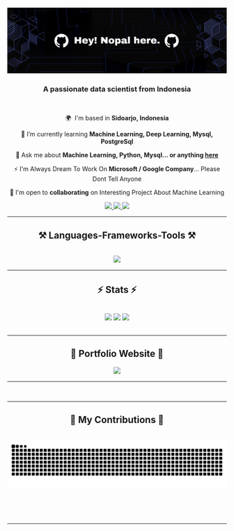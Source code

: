 ![](https://github.com/nopal-fz/Nopal-Fz/blob/main/Header-image.png)

<h3 align="center">A passionate data scientist from Indonesia</h3>

<br/>

<div align="center">
 
 🌍  I'm based in **Sidoarjo, Indonesia**
 
 🧠 I’m currently learning **Machine Learning, Deep Learning, Mysql, PostgreSql**

 💬 Ask me about **Machine Learning, Python, Mysql... or anything [here](https://github.com/Nopal-Fz/Nopal-Fz/issues)**

 ⚡ I'm Always Dream To Work On **Microsoft / Google Company**... Please Dont Tell Anyone

 🤝 I'm open to **collaborating** on Interesting Project About Machine Learning

 </div>

<div align="center"> 
  <a href="mailto:naufalfaiznugraha2005@gmail.com">
    <img src="https://img.shields.io/badge/Gmail-333333?style=for-the-badge&logo=gmail&logoColor=red" />
  </a>
  <a href="https://linkedin.com/in/naufal-faiz-nugraha-867534292" target="_blank">
    <img src="https://img.shields.io/badge/LinkedIn-0077B5?style=for-the-badge&logo=linkedin&logoColor=white" target="_blank" />
  </a>
  <a href="https://instagram.com/in/nopalf__" target="_blank">
    <img src="https://img.shields.io/badge/Instagram-E4405F?style=for-the-badge&logo=instagram&logoColor=white" target="_blank" />
  </a>
</div>

 <hr/>
 
<h2 align="center">⚒️ Languages-Frameworks-Tools ⚒️</h2>
<br/>
<div align="center">
    <img src="https://skillicons.dev/icons?i=pr,discord,docker,cpp,vscode,github,py,mysql,postgres,tensorflow,pytorch,sklearn,fastapi,flask,notion,opencv,pkl,sqlite,gcp,regex&perline=10" /><br>
</div>

<hr/>

<h2 align="center">⚡ Stats ⚡</h2>
<br>
<div align="center">
   <img src="https://github-readme-stats.vercel.app/api?username=Nopal-Fz&theme=dracula&show_icons=true&hide_border=false&count_private=true">
   <img src="https://github-readme-streak-stats.herokuapp.com/?user=Nopal-Fz&theme=dracula&hide_border=false">
   <img src="https://github-readme-stats.vercel.app/api/top-langs/?username=Nopal-Fz&theme=dracula&show_icons=true&hide_border=false&layout=compact">
</div>

<br/>
<hr/>

<h2 align="center"> 📌 Portfolio Website 📌 </h2>

<div align="center"> 
  <a href="https://nopal-fz.github.io/portofolio/">
    <img src="https://img.shields.io/badge/PORTFOLIO-WEBSITE-blue?style=for-the-badge" />
  </a>
</div>

<hr/>

<br/>
<hr/>

<div align="center">
  <h2>🐍 My Contributions 🐍</h2>
  <br>
  <img src="https://raw.githubusercontent.com/nopal-fz/nopal-fz/output/snake.svg" alt="Snake animation" />
  
  <br/><br/><br/>
</div>

<hr/>
